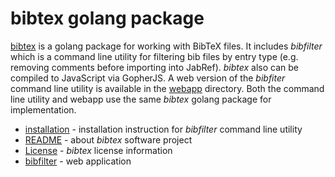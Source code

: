 
# bibtex golang package

[bibtex](https://github.com/caltechlibrary/bibtex) is a golang package for working with BibTeX files. 
It includes *bibfilter* which is a command line utility for filtering bib files by entry type 
(e.g. removing comments before importing into JabRef).  *bibtex* also can be compiled to 
JavaScript via GopherJS. A web version of the *bibfiter* command line utility is available in the 
[webapp](webapp/) directory. Both the command line utility and webapp use
the same *bibtex* golang package for implementation.

+ [installation](installation.html) - installation instruction for *bibfilter* command line utility
+ [README](readme.html) - about *bibtex* software project
+ [License](license.html) - *bibtex* license information
+ [bibfilter](webapp/) - web application

